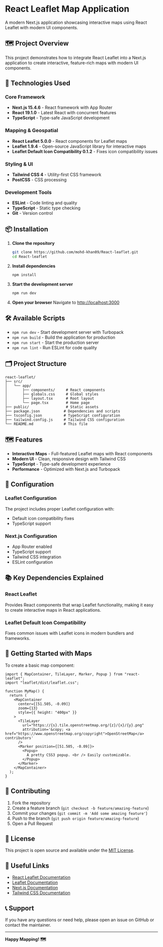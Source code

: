 # React Leaflet Map Application

A modern Next.js application showcasing interactive maps using React Leaflet with modern UI components.

## 🗺️ Project Overview

This project demonstrates how to integrate React Leaflet into a Next.js application to create interactive, feature-rich maps with modern UI components.

## 🚀 Technologies Used

### Core Framework

- **Next.js 15.4.6** - React framework with App Router
- **React 19.1.0** - Latest React with concurrent features
- **TypeScript** - Type-safe JavaScript development

### Mapping & Geospatial

- **React Leaflet 5.0.0** - React components for Leaflet maps
- **Leaflet 1.9.4** - Open-source JavaScript library for interactive maps
- **Leaflet Default Icon Compatibility 0.1.2** - Fixes icon compatibility issues

### Styling & UI

- **Tailwind CSS 4** - Utility-first CSS framework
- **PostCSS** - CSS processing

### Development Tools

- **ESLint** - Code linting and quality
- **TypeScript** - Static type checking
- **Git** - Version control

## 📦 Installation

1. **Clone the repository**

   ```bash
   git clone https://github.com/mohd-khan09/React-leaflet.git
   cd React-leaflet
   ```

2. **Install dependencies**

   ```bash
   npm install
   ```

3. **Start the development server**

   ```bash
   npm run dev
   ```

4. **Open your browser**
   Navigate to [http://localhost:3000](http://localhost:3000)

## 🛠️ Available Scripts

- `npm run dev` - Start development server with Turbopack
- `npm run build` - Build the application for production
- `npm run start` - Start the production server
- `npm run lint` - Run ESLint for code quality

## 🗂️ Project Structure

```
react-leaflet/
├── src/
│   └── app/
│       ├── components/     # React components
│       ├── globals.css     # Global styles
│       ├── layout.tsx      # Root layout
│       └── page.tsx        # Home page
├── public/                 # Static assets
├── package.json           # Dependencies and scripts
├── tsconfig.json          # TypeScript configuration
├── tailwind.config.js     # Tailwind CSS configuration
└── README.md              # This file
```

## 🗺️ Features

- **Interactive Maps** - Full-featured Leaflet maps with React components
- **Modern UI** - Clean, responsive design with Tailwind CSS
- **TypeScript** - Type-safe development experience
- **Performance** - Optimized with Next.js and Turbopack

## 🔧 Configuration

### Leaflet Configuration

The project includes proper Leaflet configuration with:

- Default icon compatibility fixes
- TypeScript support

### Next.js Configuration

- App Router enabled
- TypeScript support
- Tailwind CSS integration
- ESLint configuration

## 📚 Key Dependencies Explained

### React Leaflet

Provides React components that wrap Leaflet functionality, making it easy to create interactive maps in React applications.

### Leaflet Default Icon Compatibility

Fixes common issues with Leaflet icons in modern bundlers and frameworks.

## 🚀 Getting Started with Maps

To create a basic map component:

```tsx
import { MapContainer, TileLayer, Marker, Popup } from "react-leaflet";
import "leaflet/dist/leaflet.css";

function MyMap() {
  return (
    <MapContainer
      center={[51.505, -0.09]}
      zoom={13}
      style={{ height: "400px" }}
    >
      <TileLayer
        url="https://{s}.tile.openstreetmap.org/{z}/{x}/{y}.png"
        attribution='&copy; <a href="https://www.openstreetmap.org/copyright">OpenStreetMap</a> contributors'
      />
      <Marker position={[51.505, -0.09]}>
        <Popup>
          A pretty CSS3 popup. <br /> Easily customizable.
        </Popup>
      </Marker>
    </MapContainer>
  );
}
```

## 🤝 Contributing

1. Fork the repository
2. Create a feature branch (`git checkout -b feature/amazing-feature`)
3. Commit your changes (`git commit -m 'Add some amazing feature'`)
4. Push to the branch (`git push origin feature/amazing-feature`)
5. Open a Pull Request

## 📄 License

This project is open source and available under the [MIT License](LICENSE).

## 🔗 Useful Links

- [React Leaflet Documentation](https://react-leaflet.js.org/)
- [Leaflet Documentation](https://leafletjs.com/)
- [Next.js Documentation](https://nextjs.org/docs)
- [Tailwind CSS Documentation](https://tailwindcss.com/docs)

## 📞 Support

If you have any questions or need help, please open an issue on GitHub or contact the maintainer.

---

**Happy Mapping! 🗺️**
